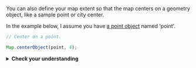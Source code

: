 
You can also define your map extent so that the map centers on a geometry object, like a sample point or city center.  

In the example below, I assume you have [a point object](constructPointGeometry.md) named 'point'.  

```js
// Center on a point.  

Map.centerObject(point, 4);
```  

<details>
<summary><b>Check your understanding</b></summary>
<br>
If you have the choice, should you center the map before you add a layer, or add a layer before you center the map, or do you think that the sequence really does not matter?
</details>
